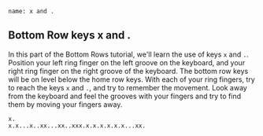 
```ngMeta
name: x and .
```

## Bottom Row keys x and .

In this part of the Bottom Rows tutorial, we'll learn the use of keys `x` and `.`.
Position your left ring finger on the left groove on the keyboard, and your right ring finger on the right groove of the keyboard. The bottom row keys will be on level below the home row keys. With each of your ring fingers, try to reach the keys `x` and `.`, and try to remember the movement. Look away from the keyboard and feel the grooves with your fingers and try to find them by moving your fingers away.


```practicetyping
x.
x.x...x..xx...xx..xxx.x.x.x.x.x.x...xx.
```

